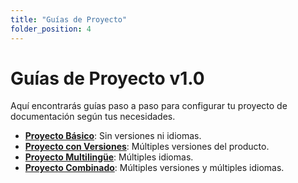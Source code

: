 ```yaml
---
title: "Guías de Proyecto"
folder_position: 4
---
```


# Guías de Proyecto v1.0

Aquí encontrarás guías paso a paso para configurar tu proyecto de documentación según tus necesidades.

- **[Proyecto Básico](./01-proyecto-basico.md)**: Sin versiones ni idiomas.
- **[Proyecto con Versiones](./02-proyecto-con-versiones.md)**: Múltiples versiones del producto.
- **[Proyecto Multilingüe](./03-proyecto-multilingue.md)**: Múltiples idiomas.
- **[Proyecto Combinado](./04-proyecto-combinado.md)**: Múltiples versiones y múltiples idiomas.
